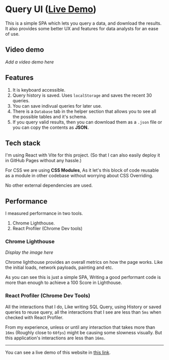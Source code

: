 # Query UI ([Live Demo](https://sivanesh-s.github.io/query-ui/))

This is a simple SPA which lets you query a data, and download the results. It also provides some better UX and features for data analysts for an ease of use. 

## Video demo

*Add a video demo here*

## Features

1. It is keyboard accessible.
2. Query history is saved. Uses `localStorage` and saves the recent 30 queries. 
3. You can save indivual queries for later use. 
4. There is a `Database` tab in the helper section that allows you to see all the possible tables and it's schema. 
5. If you query valid results, then you can download them as a `.json` file or you can copy the contents as **JSON.**

## Tech stack

I'm using React with Vite for this project. (So that I can also easily deploy it in GitHub Pages without any hassle.)

For CSS we are using **CSS Modules**, As it let's this block of code reusable as a module in other codebase without worrying about CSS Overriding. 

No other external dependencies are used. 

## Performance


I measured performance in two tools.

1. Chrome Lighthouse.
2. React Profiler (Chrome Dev tools)

### Chrome Lighthouse

*Display the image here*

Chrome lighthouse provides an overall metrics on how the page works. Like the initial loads, network payloads, painting and etc. 

As you can see this is just a simple SPA, Writing a good performant code is more than enough to achieve a 100 Score in Lighthouse.

### React Profiler (Chrome Dev Tools)

All the interactions that I do, Like writing SQL Query, using History or saved queries to reuse query, all the interactions that I see are less than `5ms` when checked with React Profiler. 

From my experience, unless or until any interaction that takes more than `16ms` (Roughly close to `60fps`) might be causing some slowness visually. But this application's interactions are less than `16ms`.

---

You can see a live demo of this website in [this link](https://sivanesh-s.github.io/query-ui/).
